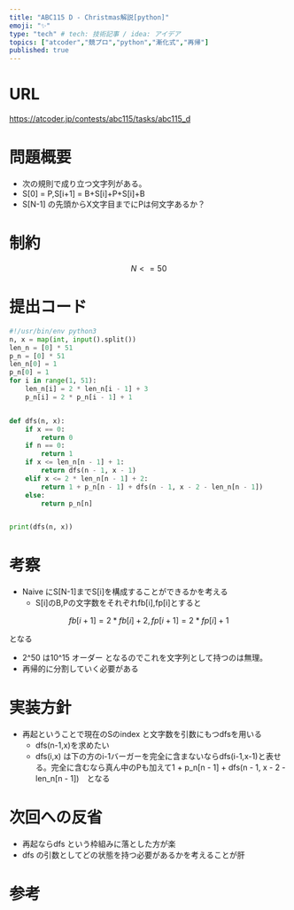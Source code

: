 ```yaml
---
title: "ABC115 D - Christmas解説[python]"
emoji: "✨"
type: "tech" # tech: 技術記事 / idea: アイデア
topics: ["atcoder","競プロ","python","漸化式","再帰"]
published: true
---
```


# URL
https://atcoder.jp/contests/abc115/tasks/abc115_d

# 問題概要
- 次の規則で成り立つ文字列がある。
- S[0] = P,S[i+1] = B+S[i]+P+S[i]+B
- S[N-1] の先頭からX文字目までにPは何文字あるか？

# 制約
$$ N<=50 $$

# 提出コード
```python
#!/usr/bin/env python3
n, x = map(int, input().split())
len_n = [0] * 51
p_n = [0] * 51
len_n[0] = 1
p_n[0] = 1
for i in range(1, 51):
    len_n[i] = 2 * len_n[i - 1] + 3
    p_n[i] = 2 * p_n[i - 1] + 1


def dfs(n, x):
    if x == 0:
        return 0
    if n == 0:
        return 1
    if x <= len_n[n - 1] + 1:
        return dfs(n - 1, x - 1)
    elif x <= 2 * len_n[n - 1] + 2:
        return 1 + p_n[n - 1] + dfs(n - 1, x - 2 - len_n[n - 1])
    else:
        return p_n[n]


print(dfs(n, x))
```

# 考察
- Naive にS[N-1]までS[i]を構成することができるかを考える
  - S[i]のB,Pの文字数をそれぞれfb[i],fp[i]とすると

$$ fb[i+1] = 2*fb[i]+2,fp[i+1]=2*fp[i]+1 $$ 
  
  となる
  - 2^50 は10^15 オーダー となるのでこれを文字列として持つのは無理。
- 再帰的に分割していく必要がある

# 実装方針
- 再起ということで現在のSのindex と文字数を引数にもつdfsを用いる
  - dfs(n-1,x)を求めたい
  - dfs(i,x) は下の方のi-1バーガーを完全に含まないならdfs(i-1,x-1)と表せる。完全に含むなら真ん中のPも加えて1 + p_n[n - 1] + dfs(n - 1, x - 2 - len_n[n - 1])　となる


# 次回への反省
- 再起ならdfs という枠組みに落とした方が楽
- dfs の引数としてどの状態を持つ必要があるかを考えることが肝

# 参考
